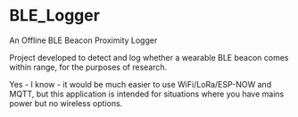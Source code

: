 # BLE_Logger
An Offline BLE Beacon Proximity Logger

Project developed to detect and log whether a wearable BLE beacon comes within range, for the purposes of research. 

Yes - I know - it would be much easier to use WiFi/LoRa/ESP-NOW and MQTT, but this application is intended for situations where you have mains power but no wireless options. 
